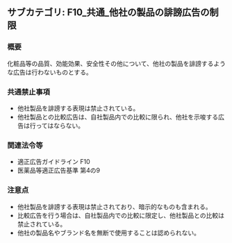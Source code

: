 ## サブカテゴリ: F10_共通_他社の製品の誹謗広告の制限

### 概要
化粧品等の品質、効能効果、安全性その他について、他社の製品を誹謗するような広告は行わないものとする。

### 共通禁止事項
- 他社製品を誹謗する表現は禁止されている。  
- 他社製品との比較広告は、自社製品内での比較に限られ、他社を示唆する広告は行ってはならない。  

### 関連法令等
- 適正広告ガイドライン F10
- 医薬品等適正広告基準 第4の9  

### 注意点
- 他社製品を誹謗する表現は禁止されており、暗示的なものも含まれる。  
- 比較広告を行う場合は、自社製品内での比較に限定し、他社製品との比較は禁止されている。  
- 他社の製品名やブランド名を無断で使用することは認められない。

